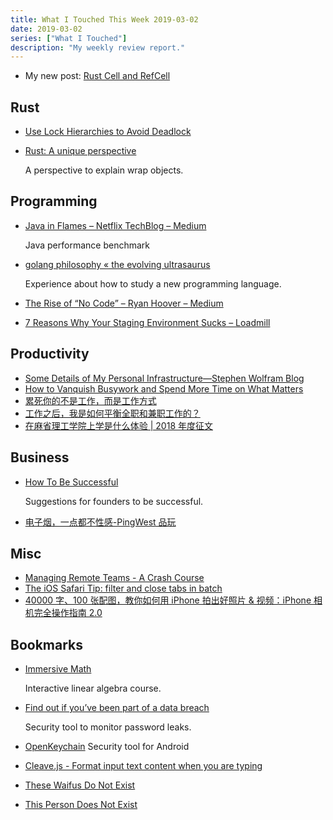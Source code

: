 ```yaml
---
title: What I Touched This Week 2019-03-02
date: 2019-03-02
series: ["What I Touched"]
description: "My weekly review report."
---
```


* My new post: [Rust Cell and RefCell](https://blog.iany.me/2019/02/rust-cell-and-refcell/)

## Rust

* [Use Lock Hierarchies to Avoid Deadlock](http://collaboration.cmc.ec.gc.ca/science/rpn/biblio/ddj/Website/articles/DDJ/2008/0801/071201hs01/071201hs01.html)
* [Rust: A unique perspective](https://limpet.net/mbrubeck/2019/02/07/rust-a-unique-perspective.html)
    
    A perspective to explain wrap objects.

## Programming

* [Java in Flames – Netflix TechBlog – Medium](https://medium.com/netflix-techblog/java-in-flames-e763b3d32166)

    Java performance benchmark

* [golang philosophy « the evolving ultrasaurus](https://www.ultrasaurus.com/2019/01/golang-philosophy/)

    Experience about how to study a new programming language.

* [The Rise of “No Code” – Ryan Hoover – Medium](https://medium.com/@rrhoover/the-rise-of-no-code-e733d7c0944d)
* [7 Reasons Why Your Staging Environment Sucks – Loadmill](https://blog.loadmill.com/7-reasons-why-your-staging-environment-sucks-953f8504fba3)

## Productivity 

* [Some Details of My Personal Infrastructure—Stephen Wolfram Blog](https://blog.stephenwolfram.com/2019/02/seeking-the-productive-life-some-details-of-my-personal-infrastructure/)
* [How to Vanquish Busywork and Spend More Time on What Matters](https://doist.com/blog/busywork-productivity-focus/)
* [累死你的不是工作，而是工作方式](https://mp.weixin.qq.com/s/RdSDjtFlkv6VUTKqtF9XDw)
* [工作之后，我是如何平衡全职和兼职工作的？](http://sspai.com/post/52917)
* [在麻省理工学院上学是什么体验 | 2018 年度征文](http://sspai.com/post/52913)

## Business 

* [How To Be Successful](http://blog.samaltman.com/how-to-be-successful)

    Suggestions for founders to be successful.

* [电子烟，一点都不性感-PingWest 品玩](https://www.pingwest.com/a/184305)

## Misc

* [Managing Remote Teams - A Crash Course](http://klinger.io/post/180989912140/managing-remote-teams-a-crash-course)
* [The iOS Safari Tip: filter and close tabs in batch](http://twitter.com/mxswd/status/1097251939480350720)
* [40000 字、100 张配图，教你如何用 iPhone 拍出好照片 & 视频：iPhone 相机完全操作指南 2.0](http://sspai.com/post/53005)

## Bookmarks

* [Immersive Math](http://immersivemath.com/ila/index.html)

    Interactive linear algebra course.

* [Find out if you’ve been part of a data breach](https://monitor.firefox.com/)

    Security tool to monitor password leaks.

* [OpenKeychain](https://www.openkeychain.org/) Security tool for Android
* [Cleave.js - Format input text content when you are typing](https://nosir.github.io/cleave.js/)
* [These Waifus Do Not Exist](https://www.obormot.net/demos/these-waifus-do-not-exist.html)
* [This Person Does Not Exist](https://thispersondoesnotexist.com/)
